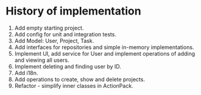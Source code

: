 History of implementation
=========================

1. Add empty starting project.
2. Add config for unit and integration tests.
3. Add Model: User, Project, Task.
4. Add interfaces for repositories and simple in-memory implementations.
5. Implement UI, add service for User and implement operations of adding and viewing all users.
6. Implement deleting and finding user by ID.
7. Add i18n.
8. Add operations to create, show and delete projects.
9. Refactor - simplify inner classes in ActionPack.
